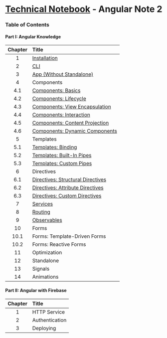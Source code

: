 # [Technical Notebook](../README.md) - Angular Note 2

### Table of Contents
#### Part I: Angular Knowledge
| Chapter | Title |
| :-: | :- |
| 1 | [Installation](./notes/Chapter_1.md) |
| 2 | [CLI](./notes/Chapter_2.md) |
| 3 | [App (Without Standalone)](./notes/Chapter_3.md) |
| 4 | Components |
| 4.1 | [Components: Basics](./notes/Chapter_4_1.md) |
| 4.2 | [Components: Lifecycle](./notes/Chapter_4_2.md) |
| 4.3 | [Components: View Encapsulation](./notes/Chapter_4_3.md) |
| 4.4 | [Components: Interaction](./notes/Chapter_4_4.md) |
| 4.5 | [Components: Content Projection](./notes/Chapter_4_5.md) |
| 4.6 | [Components: Dynamic Components](./notes/Chapter_4_6.md) |
| 5 | Templates |
| 5.1 | [Templates: Binding](./notes/Chapter_5_1.md) |
| 5.2 | [Templates: Built-In Pipes](./notes/Chapter_5_2.md) |
| 5.3 | [Templates: Custom Pipes](./notes/Chapter_5_3.md) |
| 6 | Directives |
| 6.1 | [Directives: Structural Directives](./notes/Chapter_6_1.md) |
| 6.2 | [Directives: Attribute Directives](./notes/Chapter_6_2.md) |
| 6.3 | [Directives: Custom Directives](./notes/Chapter_6_3.md) |
| 7 | [Services](./notes/Chapter_7.md) |
| 8 | [Routing](./notes/Chapter_8.md) |
| 9 | [Observables](./notes/Chapter_9.md) |
| 10 | Forms |
| 10.1 | Forms: Template-Driven Forms |
| 10.2 | Forms: Reactive Forms |
| 11 | Optimization |
| 12 | Standalone |
| 13 | Signals |
| 14 | Animations |

#### Part II: Angular with Firebase
| Chapter | Title |
| :-: | :- |
| 1 | HTTP Service |
| 2 | Authentication |
| 3 | Deploying |
